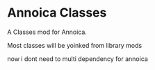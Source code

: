 # Annoica Classes
A Classes mod for Annoica.

Most classes will be yoinked from library mods

now i dont need to multi dependency for annoica
